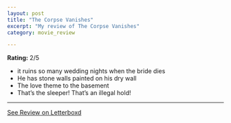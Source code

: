 ```yaml
---
layout: post
title: "The Corpse Vanishes"
excerpt: "My review of The Corpse Vanishes"
category: movie_review

---
```


**Rating:** 2/5

* it ruins so many wedding nights when the bride dies
* He has stone walls painted on his dry wall
* The love theme to the basement
* That’s the sleeper! That’s an illegal hold!

<hr>

[See Review on Letterboxd](https://boxd.it/4vVyGP)
